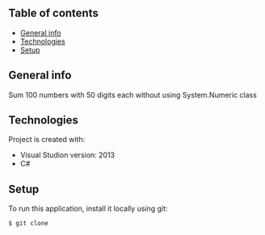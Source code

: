 ## Table of contents
* [General info](#general-info)
* [Technologies](#technologies)
* [Setup](#setup)

## General info
Sum 100 numbers with 50 digits each without using System.Numeric class
	
## Technologies
Project is created with:
* Visual Studion version: 2013
* C# 
	
## Setup
To run this application, install it locally using git:

```
$ git clone

```
